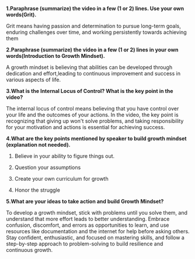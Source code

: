 **1.Paraphrase (summarize) the video in a few (1 or 2) lines. Use your own words(Grit).**

Grit means having passion and determination to pursue long-term goals, enduring challenges over time, and working persistently towards achieving them

**2.Paraphrase (summarize) the video in a few (1 or 2) lines in your own words(Introduction to Growth Mindset).**

A growth mindset is believing that abilities can be developed through dedication and effort,leading to continuous improvement and success in various aspects of life.

**3.What is the Internal Locus of Control? What is the key point in the video?**

The internal locus of control means believing that you have control over your life and the outcomes of your actions. In the video, the key point is recognizing that giving up won't solve problems, and taking responsibility for your motivation and actions is essential for achieving success.

**4.What are the key points mentioned by speaker to build growth mindset (explanation not needed).**

1. Believe in your ability to figure things out.

2. Question your assumptions

3. Create your own curriculum for growth

4. Honor the struggle

**5.What are your ideas to take action and build Growth Mindset?**

To develop a growth mindset, stick with problems until you solve them, and understand that more effort leads to better understanding. Embrace confusion, discomfort, and errors as opportunities to learn, and use resources like documentation and the internet for help before asking others. Stay confident, enthusiastic, and focused on mastering skills, and follow a step-by-step approach to problem-solving to build resilience and continuous growth.
